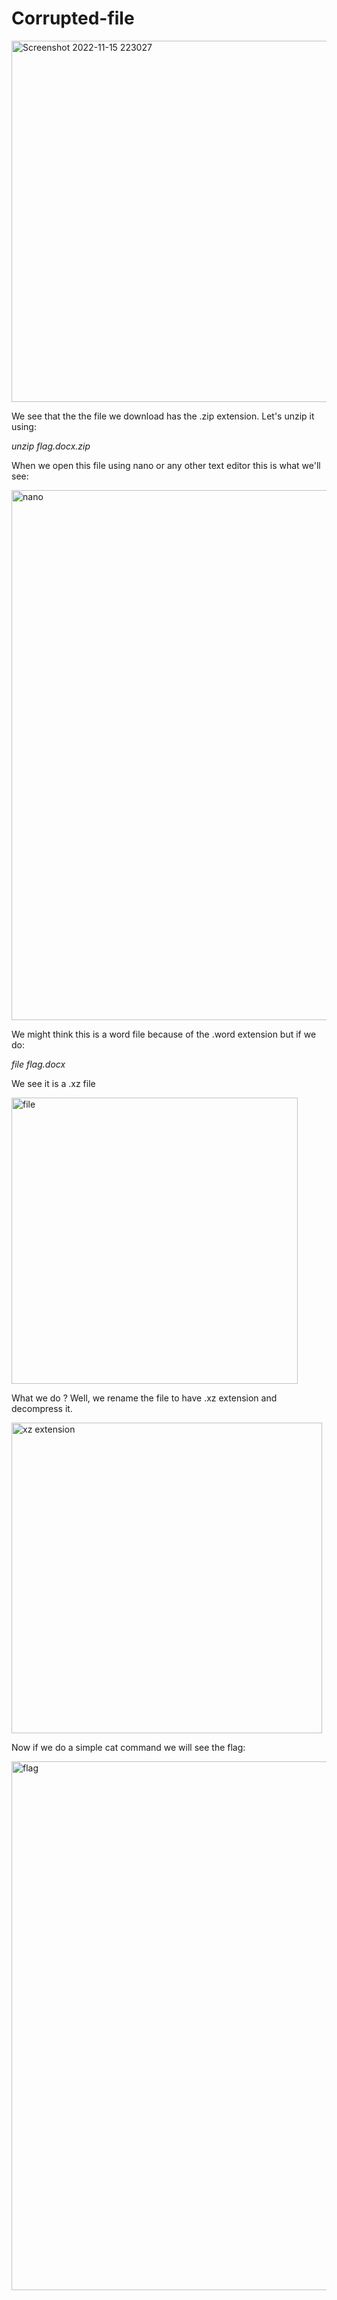 <h1>Corrupted-file</h1>

<img width="578" alt="Screenshot 2022-11-15 223027" src="https://user-images.githubusercontent.com/107073731/202022546-f8a3982b-bdb7-40c1-96ff-f901ff04c8cf.png">


We see that the the file we download has the .zip extension. Let's unzip it using: <i><p> unzip flag.docx.zip </i></p>

<p> When we open this file using nano or any other text editor this is what we'll see: </p>

<img width="848" alt="nano" src="https://user-images.githubusercontent.com/107073731/202023823-9eef66e9-af43-4885-8e54-488671392f75.png">


We might think this is a word file because of the .word extension but if we do: <i><p> file flag.docx </i></p>

We see it is a .xz file

<img width="458" alt="file" src="https://user-images.githubusercontent.com/107073731/202024437-41b4cb82-bf6d-4dca-8374-db01799df94e.png">

What we do ? Well, we rename the file to have .xz extension and decompress it.


<img width="497" alt="xz extension" src="https://user-images.githubusercontent.com/107073731/202025401-09c9e2c6-5821-49f7-bfcd-373087362acc.png">

Now if we do a simple cat command we will see the flag:

<img width="846" alt="flag" src="https://user-images.githubusercontent.com/107073731/202025523-b6b18786-c27c-47ef-8a11-58d2b3fe2529.png">
